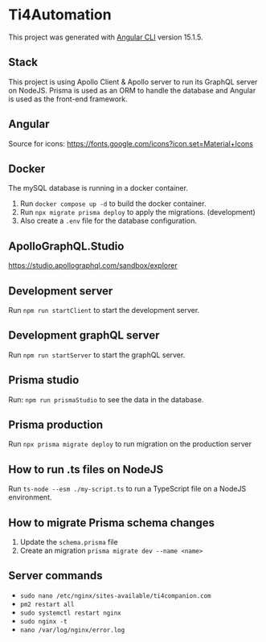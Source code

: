 # Ti4Automation

This project was generated with [Angular CLI](https://github.com/angular/angular-cli) version 15.1.5.

## Stack

This project is using Apollo Client & Apollo server to run its GraphQL server on NodeJS. Prisma is used as an ORM to handle the database and Angular is used as the front-end framework.

## Angular

Source for icons: https://fonts.google.com/icons?icon.set=Material+Icons

## Docker

The mySQL database is running in a docker container.
1. Run `docker compose up -d` to build the docker container.
2. Run `npx migrate prisma deploy` to apply the migrations. (development)
3. Also create a `.env` file for the database configuration.

## ApolloGraphQL.Studio

https://studio.apollographql.com/sandbox/explorer

## Development server

Run `npm run startClient` to start the development server.

## Development graphQL server

Run `npm run startServer` to start the graphQL server.

## Prisma studio

Run: `npm run prismaStudio` to see the data in the database.

## Prisma production

Run `npx prisma migrate deploy` to run migration on the production server

## How to run .ts files on NodeJS

Run `ts-node --esm ./my-script.ts` to run a TypeScript file on a NodeJS environment.

## How to migrate Prisma schema changes

1. Update the `schema.prisma` file
2. Create an migration `prisma migrate dev --name <name>`

## Server commands

 - `sudo nano /etc/nginx/sites-available/ti4companion.com`
 - `pm2 restart all` 
 - `sudo systemctl restart nginx`
 - `sudo nginx -t`
 - `nano /var/log/nginx/error.log`
